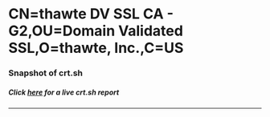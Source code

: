 # CN=thawte DV SSL CA - G2,OU=Domain Validated SSL,O=thawte\, Inc.,C=US
### Snapshot of crt.sh
##### Click [here](https://crt.sh/?q=Serial_0D889F45D3FA69043C30B6D7658D9FE6) for a live crt.sh report

---
